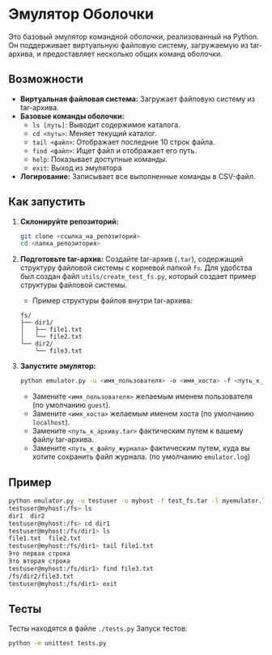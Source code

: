 # Эмулятор Оболочки

Это базовый эмулятор командной оболочки, реализованный на Python. Он поддерживает виртуальную файловую систему, загружаемую из tar-архива, и предоставляет несколько общих команд оболочки.

## Возможности

- **Виртуальная файловая система:** Загружает файловую систему из tar-архива.
- **Базовые команды оболочки:**
  - `ls [путь]`: Выводит содержимое каталога.
  - `cd <путь>`: Меняет текущий каталог.
  - `tail <файл>`: Отображает последние 10 строк файла.
  - `find <файл>`: Ищет файл и отображает его путь.
  - `help`: Показывает доступные команды.
  - `exit`: Выход из эмулятора
- **Логирование:** Записывает все выполненные команды в CSV-файл.

## Как запустить

1.  **Склонируйте репозиторий:**
    ```bash
    git clone <ссылка_на_репозиторий>
    cd <папка_репозитория>
    ```
2.  **Подготовьте tar-архив:**
    Создайте tar-архив (`.tar`), содержащий структуру файловой системы с корневой папкой `fs`. Для удобства был создан файл `utils/create_test_fs.py`, который создает пример структуры файловой системы.

    - Пример структуры файлов внутри tar-архива:

    ```
    fs/
    ├── dir1/
    │   ├── file1.txt
    │   └── file2.txt
    └── dir2/
        └── file3.txt

    ```

3.  **Запустите эмулятор:**
    ```bash
    python emulator.py -u <имя_пользователя> -o <имя_хоста> -f <путь_к_архиву.tar> -l <путь_к_файлу_журнала>
    ```
    - Замените `<имя_пользователя>` желаемым именем пользователя (по умолчанию `guest`).
    - Замените `<имя_хоста>` желаемым именем хоста (по умолчанию `localhost`).
    - Замените `<путь_к_архиву.tar>` фактическим путем к вашему файлу tar-архива.
    - Замените `<путь_к_файлу_журнала>` фактическим путем, куда вы хотите сохранить файл журнала. (по умолчанию `emulator.log`)

## Пример

```bash
python emulator.py -u testuser -o myhost -f test_fs.tar -l myemulator.log
testuser@myhost:/fs> ls
dir1  dir2
testuser@myhost:/fs> cd dir1
testuser@myhost:/fs/dir1> ls
file1.txt  file2.txt
testuser@myhost:/fs/dir1> tail file1.txt
Это первая строка
Это вторая строка
testuser@myhost:/fs/dir1> find file3.txt
/fs/dir2/file3.txt
testuser@myhost:/fs/dir1> exit
```

## Тесты

Тесты находятся в файле `./tests.py`
Запуск тестов:

```bash
python -m unittest tests.py
```
